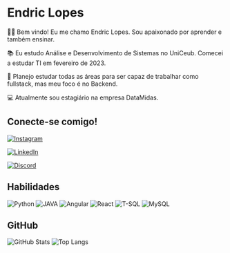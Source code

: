 # Endric Lopes
🙋🏻 Bem vindo! Eu me chamo Endric Lopes. Sou apaixonado por aprender e também ensinar.

📚 Eu estudo Análise e Desenvolvimento de Sistemas no UniCeub. Comecei a estudar TI em fevereiro de 2023.

🎯 Planejo estudar todas as áreas para ser capaz de trabalhar como fullstack, mas meu foco é no Backend.

💻 Atualmente sou estagiário na empresa DataMidas.


## Conecte-se comigo!

[![Instagram](https://img.shields.io/badge/Instagram-FFF?style=for-the-badge&logo=instagram)](https://www.instagram.com/endriking_/)   

[![LinkedIn](https://img.shields.io/badge/LinkedIn-118?style=for-the-badge&logo=linkedin&logoColor=FFF)](https://www.linkedin.com/in/endric-lopes-de-souza/)  

[![Discord](https://img.shields.io/badge/Discord-000?style=for-the-badge&logo=discord&logoColor=FFF)](https://www.discord.com/in/SEUUSERNAME/)

## Habilidades 
![Python](https://img.shields.io/badge/python-3670A1?style=for-the-badge&logo=python&logoColor=ffdd54) ![JAVA](https://img.shields.io/badge/Java-ED8B00?style=for-the-badge&logo=java&logoColor=white)
![Angular](https://img.shields.io/badge/Angular-000?style=for-the-badge&logo=angular&logoColor=C3002F)
![React](https://img.shields.io/badge/React-fff?style=for-the-badge&logo=react)
![T-SQL](https://img.shields.io/badge/Microsoft_SQL_Server-CC2927?style=for-the-badge&logo=microsoft-sql-server&logoColor=white)
![MySQL](https://img.shields.io/badge/MySQL-00000F?style=for-the-badge&logo=mysql&logoColor=white)


## GitHub
![GitHub Stats](https://github-readme-stats.vercel.app/api?username=EndricLopes&theme=transparent&bg_color=000&border_color=30A3DC&show_icons=true&icon_color=30A3DC&title_color=E94D5F&text_color=FFF)
![Top Langs](https://github-readme-stats-git-masterrstaa-rickstaa.vercel.app/api/top-langs/?username=EndricLopes&layout=compact&bg_color=000&border_color=30A3DC&title_color=E94D5F&text_color=FFF)

